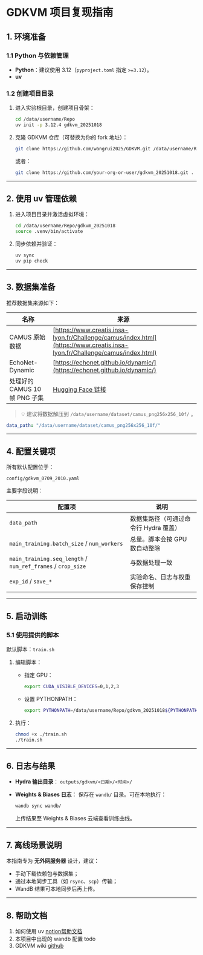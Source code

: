 # GDKVM 项目复现指南

## 1. 环境准备

### 1.1 Python 与依赖管理

* **Python**：建议使用 3.12（`pyproject.toml` 指定 `>=3.12`）。
* **uv**


### 1.2 创建项目目录

1. 进入实验根目录，创建项目骨架：

   ```bash
   cd /data/username/Repo
   uv init -p 3.12.4 gdkvm_20251018
   ```
2. 克隆 GDKVM 仓库（可替换为你的 fork 地址）：

   ```bash
   git clone https://github.com/wangrui2025/GDKVM.git /data/username/Repo/gdkvm_20251018
   ```

   或者：

   ```bash
   git clone https://github.com/your-org-or-user/gdkvm_20251018.git .
   ```

---

## 2. 使用 uv 管理依赖

1. 进入项目目录并激活虚拟环境：

   ```bash
   cd /data/username/Repo/gdkvm_20251018
   source .venv/bin/activate
   ```
2. 同步依赖并验证：

   ```bash
   uv sync
   uv pip check
   ```

---

## 3. 数据集准备

推荐数据集来源如下：

| 名称                    | 来源                                                                                                                         |
| --------------------- | -------------------------------------------------------------------------------------------------------------------------- |
| CAMUS 原始数据            | [https://www.creatis.insa-lyon.fr/Challenge/camus/index.html](https://www.creatis.insa-lyon.fr/Challenge/camus/index.html) |
| EchoNet-Dynamic       | [https://echonet.github.io/dynamic/](https://echonet.github.io/dynamic/)                                                   |
| 处理好的 CAMUS 10帧 PNG 子集 | [Hugging Face 链接](https://huggingface.co/datasets/miyuki17/camus_png256x256_10f_20250709)                                  |

> 💡 建议将数据解压到 `/data/username/dataset/camus_png256x256_10f/` 。

```yaml
data_path: "/data/username/dataset/camus_png256x256_10f/"
```

---

## 4. 配置关键项

所有默认配置位于：

```
config/gdkvm_0709_2010.yaml
```

主要字段说明：

| 配置项                                                         | 说明                     |
| ----------------------------------------------------------- | ---------------------- |
| `data_path`                                                 | 数据集路径（可通过命令行 Hydra 覆盖） |
| `main_training.batch_size` / `num_workers`                  | 总量。脚本会按 GPU 数自动整除      |
| `main_training.seq_length` / `num_ref_frames` / `crop_size` | 与数据处理一致                |
| `exp_id` / `save_*`                                         | 实验命名、日志与权重保存控制         |

---

## 5. 启动训练

### 5.1 使用提供的脚本

默认脚本：`train.sh`

1. 编辑脚本：

   * 指定 GPU：

     ```bash
     export CUDA_VISIBLE_DEVICES=0,1,2,3
     ```
   * 设置 PYTHONPATH：

     ```bash
     export PYTHONPATH=/data/username/Repo/gdkvm_20251018${PYTHONPATH:+:$PYTHONPATH}
     ```
2. 执行：
   ```bash
   chmod +x ./train.sh
   ./train.sh
   ```

---

## 6. 日志与结果

* **Hydra 输出目录**：
  `outputs/gdkvm/<日期>/<时间>/`
* **Weights & Biases 日志**：
  保存在 `wandb/` 目录。可在本地执行：

  ```bash
  wandb sync wandb/
  ```

  上传结果至 Weights & Biases 云端查看训练曲线。

---

## 7. 离线场景说明

本指南专为 **无外网服务器** 设计，建议：

* 手动下载依赖包与数据集；
* 通过本地同步工具（如 `rsync`、`scp`）传输；
* WandB 结果可本地同步后再上传。

---

## 8. 帮助文档
1. 如何使用 uv [notion帮助文档](https://how2research.notion.site/uv-28fa44e48b9b80e396b3df9e2c8d9cdf)
2. 本项目中出现的 wandb 配置 todo
3. GDKVM wiki [github](https://github.com/wangrui2025/GDKVM_wiki)